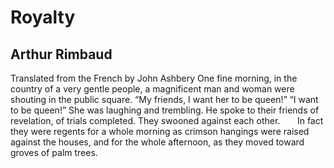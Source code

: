 # Royalty
## Arthur Rimbaud
Translated from the French by John Ashbery
One fine morning, in the country of a very gentle people, a magnificent man
and woman were shouting in the public square. “My friends, I want her to be
queen!” “I want to be queen!” She was laughing and trembling. He spoke to
their friends of revelation, of trials completed. They swooned against each
other.
      In fact they were regents for a whole morning as crimson hangings were
raised against the houses, and for the whole afternoon, as they moved toward
groves of palm trees.